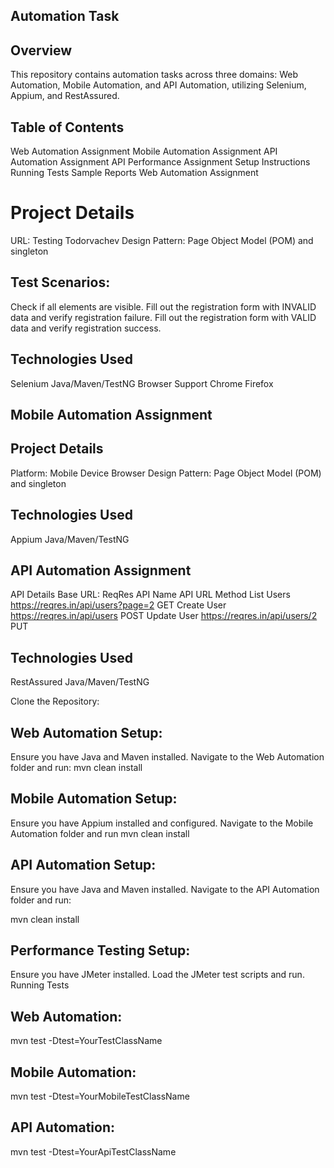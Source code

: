 ## Automation Task

## Overview

This repository contains automation tasks across three domains: Web Automation, Mobile Automation, and API Automation, utilizing Selenium, Appium, and RestAssured.

## Table of Contents

Web Automation Assignment
Mobile Automation Assignment
API Automation Assignment
API Performance Assignment
Setup Instructions
Running Tests
Sample Reports
Web Automation Assignment

# Project Details
URL: Testing Todorvachev
Design Pattern: Page Object Model (POM) and singleton 

## Test Scenarios:
Check if all elements are visible.
Fill out the registration form with INVALID data and verify registration failure.
Fill out the registration form with VALID data and verify registration success.

## Technologies Used
Selenium
Java/Maven/TestNG
Browser Support
Chrome
Firefox


## Mobile Automation Assignment

## Project Details
Platform: Mobile Device Browser
Design Pattern: Page Object Model (POM) and singleton

## Technologies Used
Appium
Java/Maven/TestNG 
## API Automation Assignment

API Details
Base URL: ReqRes
API Name	API URL	Method
List Users	https://reqres.in/api/users?page=2	GET
Create User	https://reqres.in/api/users	POST
Update User	https://reqres.in/api/users/2	PUT
## Technologies Used
RestAssured
Java/Maven/TestNG 



Clone the Repository:

## Web Automation Setup:
Ensure you have Java and Maven installed.
Navigate to the Web Automation folder and run:
mvn clean install

## Mobile Automation Setup:
Ensure you have Appium installed and configured.
Navigate to the Mobile Automation folder and run
mvn clean install

## API Automation Setup:
Ensure you have Java and Maven installed.
Navigate to the API Automation folder and run:

mvn clean install

## Performance Testing Setup:
Ensure you have JMeter installed.
Load the JMeter test scripts and run.
Running Tests

## Web Automation:

mvn test -Dtest=YourTestClassName
## Mobile Automation:

mvn test -Dtest=YourMobileTestClassName

## API Automation:

mvn test -Dtest=YourApiTestClassName
